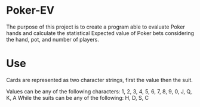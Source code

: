 # Poker-EV

The purpose of this project is to create a program able to evaluate Poker hands and calculate the statistical
Expected value of Poker bets considering the hand, pot, and number of players.

# Use

Cards are represented as two character strings, first the value then the suit.

Values can be any of the following characters: 1, 2, 3, 4, 5, 6, 7, 8, 9, 0, J, Q, K, A
While the suits can be any of the following: H, D, S, C